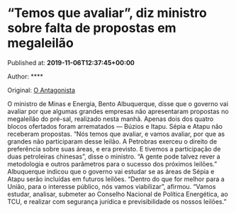 
# “Temos que avaliar”, diz ministro sobre falta de propostas em megaleilão

Published at: **2019-11-06T12:37:45+00:00**

Author: ****

Original: [O Antagonista](https://www.oantagonista.com/economia/temos-que-avaliar-diz-ministro-sobre-falta-de-propostas-em-megaleilao/)

O ministro de Minas e Energia, Bento Albuquerque, disse que o governo vai avaliar por que algumas grandes empresas não apresentaram propostas no megaleilão do pré-sal, realizado nesta manhã.
Apenas dois dos quatro blocos ofertados foram arrematados — Búzios e Itapu. Sépia e Atapu não receberam propostas.
“Nós temos que avaliar, e vamos avaliar, por que as grandes não participaram desse leilão. A Petrobras exerceu o direito de preferência sobre suas áreas, e era previsto. E tivemos a participação de duas petroleiras chinesas”, disse o ministro. “A gente pode talvez rever a metodologia e outros parâmetros para o sucesso dos próximos leilões.”
Albuquerque indicou que o governo vai estudar se as áreas de Sépia e Atapu serão incluídas em futuros leilões. “Dentro do que for melhor para a União, para o interesse público, nós vamos viabilizar”, afirmou. “Vamos estudar, analisar, submeter ao Conselho Nacional de Política Energética, ao TCU, e realizar com segurança jurídica e previsibilidade os nossos leilões.”
